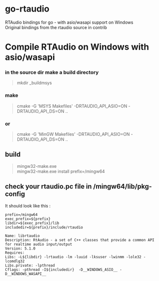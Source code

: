 # go-rtaudio

RTAudio bindings for go - with asio/wasapi support on Windows   
Original bindings from the rtaudio source in contrib


# Compile RTAudio on Windows with asio/wasapi

### in the source dir make a build directory
> mkdir _buildmsys   
### make
> cmake -G 'MSYS Makefiles' -DRTAUDIO_API_ASIO=ON -DRTAUDIO_API_DS=ON ..   
### or   
> cmake -G 'MinGW Makefiles' -DRTAUDIO_API_ASIO=ON -DRTAUDIO_API_DS=ON ..  


## build   
> mingw32-make.exe   
> mingw32-make.exe install prefix=/mingw64


## check your rtaudio.pc file in /mingw64/lib/pkg-config
It should look like this :   
``` 
prefix=/mingw64
exec_prefix=${prefix}
libdir=${exec_prefix}/lib
includedir=${prefix}/include/rtaudio        

Name: librtaudio
Description: RtAudio - a set of C++ classes that provide a common API for realtime audio input/output
Version: 5.1.0
Requires:  
Libs: -L${libdir} -lrtaudio -lm -luuid -lksuser -lwinmm -lole32 -lcomdlg32
Libs.private: -lpthread
Cflags: -pthread -I${includedir}  -D__WINDOWS_ASIO__ -D__WINDOWS_WASAPI__ 
```
